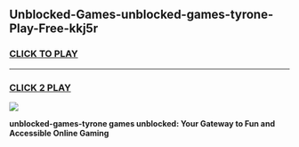 
## Unblocked-Games-unblocked-games-tyrone-Play-Free-kkj5r
<h3>
<a href="https://premium76.site?title=unblocked-games-tyrone&ref=12A">CLICK TO PLAY</a></h3>
<hr>

<h3>
<a href="https://premium76.site?title=unblocked-games-tyrone&ref=12A">CLICK 2 PLAY</a>
  
</h3>

<a href="https://premium76.site?title=unblocked-games-tyrone&ref=12A"><img src="https://clearcache.store/games.png"></a>


**unblocked-games-tyrone games unblocked: Your Gateway to Fun and Accessible Online Gaming**
